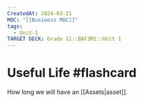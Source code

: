```yaml
---
CreatedAt: 2024-03-21
MOC: "[[Business MOC]]"
tags:
  - Unit-1
TARGET DECK: Grade 11::BAF3M1::Unit 1
---
```


# Useful Life #flashcard 
How long we will have an [[Assets|asset]].
<!--ID: 1718216451491-->
